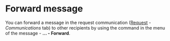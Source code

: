 # Forward message
      
You can forward a message in the request communication ([Request](../../list-of-windows/alvao-webapp/requests/request) - *Communications* tab) to other recipients by using the command in the menu of the message - **... - Forward**.
